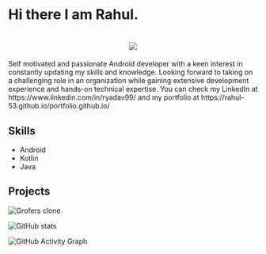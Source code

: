 # Hi there I am Rahul.
<h1 align="center">
 <img src="https://www.google.com/url?sa=i&url=https%3A%2F%2Fdeveloper.android.com%2F&psig=AOvVaw3E1dnwm4-ptlGUDaTnI31F&ust=1642083852785000&source=images&cd=vfe&ved=0CAsQjRxqFwoTCNjQvp-1rPUCFQAAAAAdAAAAABAD" />
</h1>
Self motivated and passionate Android
developer with a keen interest in
constantly updating my skills and
knowledge. Looking forward to taking on a
challenging role in an organization while
gaining extensive development experience
and hands-on technical expertise. You can check my LinkedIn at https://www.linkedin.com/in/ryadav99/ and my portfolio at https://rahul-53.github.io/portfolio.github.io/

## Skills
* Android
* Kotlin
* Java

## Projects
![Grofers clone](https://github.com/chekeAditya/Grofers)


![GitHub stats](https://github-readme-stats.vercel.app/api?username=rahul-53&show_icons=true)  

![GitHub Activity Graph](https://activity-graph.herokuapp.com/graph?username=rahul-53)  




